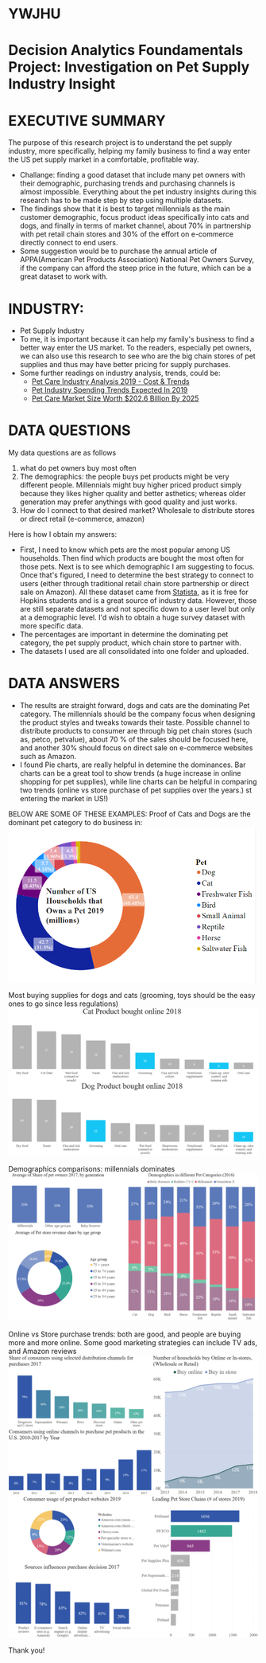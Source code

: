 # YWJHU
# Decision Analytics Foundamentals Project: Investigation on Pet Supply Industry Insight

# EXECUTIVE SUMMARY
The purpose of this research project is to understand the pet supply industry, more specifically, helping my family business to find a way enter the US pet supply market in a comfortable, profitable way. 
- Challange: finding a good dataset that include many pet owners with their demographic, purchasing trends and purchasing channels is almost impossible. Everything about the pet industry insights during this research has to be made step by step using multiple datasets.
- The findings show that it is best to target millennials as the main customer demographic, focus product ideas specifically into cats and dogs, and finally in terms of market channel, about 70%  in partnership with pet retail chain stores and 30% of the effort on e-commerce directly connect to end users.
- Some suggestion would be to purchase the annual article of APPA(American Pet Products Association) National Pet Owners Survey, if the company can afford the steep price in the future, which can be a great dataset to work with.


# INDUSTRY:
- Pet Supply Industry
- To me, it is important because it can help my family's business to find a better way enter the US market. To the readers, especially pet owners, we can also use this research to see who are the big chain stores of pet supplies and thus may have better pricing for supply purchases.
- Some further readings on industry analysis, trends, could be: 
    - [Pet Care Industry Analysis 2019 - Cost & Trends](https://www.franchisehelp.com/industry-reports/pet-care-industry-analysis-2018-cost-trends/)
    - [Pet Industry Spending Trends Expected In 2019](https://www.ibtimes.com/pet-industry-spending-trends-expected-2019-2746276/)
    - [Pet Care Market Size Worth $202.6 Billion By 2025](https://www.grandviewresearch.com/press-release/global-pet-care-market/)
    
# DATA QUESTIONS
My data questions are as follows
1. what do pet owners buy most often
2. The demographics: the people buys pet products might be very different people. Millennials might buy higher priced product simply because they likes higher quality and better asthetics; whereas older generation may prefer anythings with good quality and just works.
3. How do I connect to that desired market? Wholesale to distribute stores or direct retail (e-commerce, amazon)

Here is how I obtain my answers:
- First, I need to know which pets are the most popular among US households. Then find which products are bought the most often for those pets. Next is to see which demographic I am suggesting to focus. Once that's figured, I need to determine the best strategy to connect to users (either through traditional retail chain store partnership or direct sale on Amazon). All these dataset came from [Statista](https://www-statista-com.proxy1.library.jhu.edu/), as it is free for Hopkins students and is a great source of industry data. However, those are still separate datasets and not specific down to a user level but only at a demographic level. I'd wish to obtain a huge survey dataset with more specific data.
- The percentages are important in determine the dominating pet category, the pet supply product, which chain store to partner with.
- The datasets I used are all consolidated into one folder and uploaded.

# DATA ANSWERS
- The results are straight forward, dogs and cats are the dominating Pet category. The millennials should be the company focus when designing the product styles and tweaks towards their taste. Possible channel to distribute products to consumer are through big pet chain stores (such as, petco, petvalue), about 70 % of the sales should be focused here, and another 30% should focus on direct sale on e-commerce websites such as Amazon.
- I found Pie charts, are really helpful in detemine the dominances. Bar charts can be a great tool to show trends (a huge increase in online shopping for pet supplies), while line charts can be helpful in comparing two trends (online vs store purchase of pet supplies over the years.)
st entering the market in US!)

BELOW ARE SOME OF THESE EXAMPLES:
Proof of Cats and Dogs are the dominant pet category to do business in:
![Alt text](https://github.com/wangyan0574/YWJHU/blob/master/Pet%20Spread.PNG)

Most buying supplies for dogs and cats (grooming, toys should be the easy ones to go since less regulations)
![Alt text](https://github.com/wangyan0574/YWJHU/blob/master/most%20buying%20supplies%20for%20dogs%20and%20cats.PNG)

Demographics comparisons: millennials dominates
![Alt text](https://github.com/wangyan0574/YWJHU/blob/master/millennials%20dominance.PNG)

Online vs Store purchase trends: both are good, and people are buying more and more online. Some good marketing strategies can include TV ads, and Amazon reviews
![Alt text](https://github.com/wangyan0574/YWJHU/blob/master/Online%20vs%20Store%20purchase%20trends.PNG)
![Alt text](https://github.com/wangyan0574/YWJHU/blob/master/good%20channels%20to%20distribute%2C%20marketing%20insights.PNG)


Thank you!
